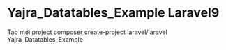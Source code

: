 # Yajra_Datatables_Example Laravel9
Tạo mới project
composer create-project laravel/laravel Yajra_Datatables_Example
